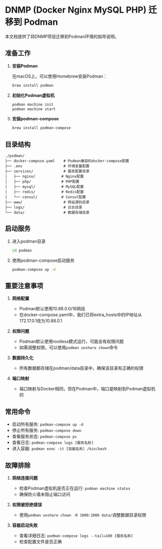 # DNMP (Docker Nginx MySQL PHP) 迁移到 Podman

本文档提供了将DNMP项目迁移到Podman环境的指导说明。

## 准备工作

1. **安装Podman**

   在macOS上，可以使用Homebrew安装Podman：
   ```bash
   brew install podman
   ```

2. **初始化Podman虚拟机**
   ```bash
   podman machine init
   podman machine start
   ```

3. **安装podman-compose**
   ```bash
   brew install podman-compose
   ```

## 目录结构

```
./podman/
├── docker-compose.yaml    # Podman兼容的docker-compose配置
├── .env                   # 环境变量配置
├── services/              # 服务配置目录
│   ├── nginx/            # Nginx配置
│   ├── php/              # PHP配置
│   ├── mysql/            # MySQL配置
│   ├── redis/            # Redis配置
│   └── consul/           # Consul配置
├── www/                   # 网站源码目录
├── logs/                  # 日志目录
└── data/                  # 数据存储目录
```

## 启动服务

1. 进入podman目录
   ```bash
   cd podman
   ```

2. 使用podman-compose启动服务
   ```bash
   podman-compose up -d
   ```

## 重要注意事项

1. **网络配置**
   - Podman默认使用10.88.0.0/16网段
   - 在docker-compose.yaml中，我们已将extra_hosts中的IP地址从172.17.0.1改为10.88.0.1

2. **权限问题**
   - Podman默认使用rootless模式运行，可能会有权限问题
   - 如需调整权限，可以使用`podman unshare chown`命令

3. **数据持久化**
   - 所有数据都存储在podman/data目录中，确保该目录有正确的权限

4. **端口映射**
   - 端口映射与Docker相同，但在Podman中，端口是映射到Podman虚拟机的

## 常用命令

- 启动所有服务: `podman-compose up -d`
- 停止所有服务: `podman-compose down`
- 查看服务状态: `podman-compose ps`
- 查看日志: `podman-compose logs [服务名称]`
- 进入容器: `podman exec -it [容器名称] /bin/bash`

## 故障排除

1. **网络连接问题**
   - 检查Podman虚拟机是否正在运行: `podman machine status`
   - 确保防火墙未阻止端口访问

2. **权限被拒绝错误**
   - 使用`podman unshare chown -R 1000:1000 data/`调整数据目录权限

3. **容器启动失败**
   - 查看详细日志: `podman-compose logs --tail=100 [服务名称]`
   - 检查配置文件是否正确